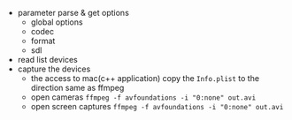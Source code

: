 - parameter parse & get options
  - global options
  - codec
  - format
  - sdl
- read list devices
- capture the devices
  - the access to mac(c++ application)
  copy the `Info.plist` to the direction same as ffmpeg
  - open cameras
  `ffmpeg -f avfoundations -i "0:none" out.avi`
  - open screen captures
  `ffmpeg -f avfoundations -i "0:none" out.avi`

